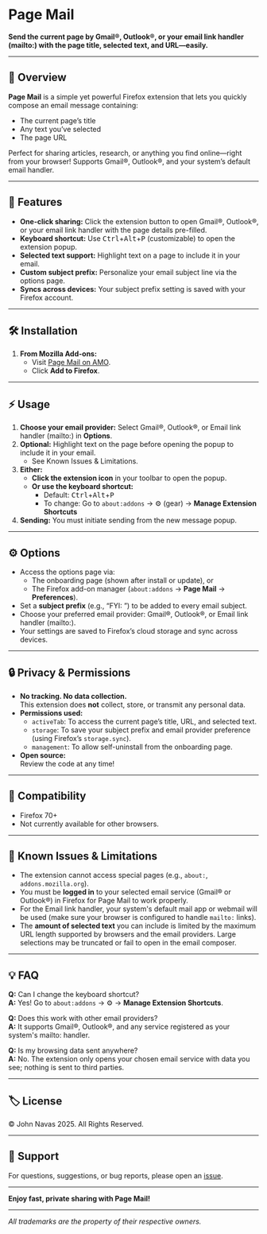# Page Mail

**Send the current page by Gmail®, Outlook®, or your email link handler (mailto:) with the page title, selected text, and URL—easily.**

---

## 🚀 Overview

**Page Mail** is a simple yet powerful Firefox extension that lets you quickly compose an email message containing:  
- The current page’s title  
- Any text you’ve selected  
- The page URL  

Perfect for sharing articles, research, or anything you find online—right from your browser! Supports Gmail®, Outlook®, and your system’s default email handler.

---

## 🎉 Features

- **One-click sharing:** Click the extension button to open Gmail®, Outlook®, or your email link handler with the page details pre-filled.  
- **Keyboard shortcut:** Use <kbd>Ctrl</kbd>+<kbd>Alt</kbd>+<kbd>P</kbd> (customizable) to open the extension popup.  
- **Selected text support:** Highlight text on a page to include it in your email.  
- **Custom subject prefix:** Personalize your email subject line via the options page.  
- **Syncs across devices:** Your subject prefix setting is saved with your Firefox account.

---

## 🛠️ Installation

1. **From Mozilla Add-ons:**  
   - Visit [Page Mail on AMO](https://addons.mozilla.org/).  
   - Click **Add to Firefox**.

---

## ⚡ Usage

1. **Choose your email provider:** Select Gmail®, Outlook®, or Email link handler (mailto:) in **Options**.  
2. **Optional:** Highlight text on the page before opening the popup to include it in your email.  
   - See Known Issues & Limitations.  
3. **Either:**  
   - **Click the extension icon** in your toolbar to open the popup.  
   - **Or use the keyboard shortcut:**  
     - Default: <kbd>Ctrl</kbd>+<kbd>Alt</kbd>+<kbd>P</kbd>  
     - To change: Go to `about:addons` → ⚙️ (gear) → **Manage Extension Shortcuts**  
4. **Sending:** You must initiate sending from the new message popup.

---

## ⚙️ Options

- Access the options page via:  
  - The onboarding page (shown after install or update), or  
  - The Firefox add-on manager (`about:addons` → **Page Mail** → **Preferences**).  
- Set a **subject prefix** (e.g., “FYI: ”) to be added to every email subject.  
- Choose your preferred email provider: Gmail®, Outlook®, or Email link handler (mailto:).  
- Your settings are saved to Firefox’s cloud storage and sync across devices.

---

## 🔒 Privacy & Permissions

- **No tracking. No data collection.**  
  This extension does **not** collect, store, or transmit any personal data.  
- **Permissions used:**  
  - `activeTab`: To access the current page’s title, URL, and selected text.  
  - `storage`: To save your subject prefix and email provider preference (using Firefox’s `storage.sync`).  
  - `management`: To allow self-uninstall from the onboarding page.  
- **Open source:**  
  Review the code at any time!

---

## 🦾 Compatibility

- Firefox 70+  
- Not currently available for other browsers.

---

## 📝 Known Issues & Limitations

- The extension cannot access special pages (e.g., `about:`, `addons.mozilla.org`).  
- You must be **logged in** to your selected email service (Gmail® or Outlook®) in Firefox for Page Mail to work properly.  
- For the Email link handler, your system's default mail app or webmail will be used (make sure your browser is configured to handle `mailto:` links).  
- The **amount of selected text** you can include is limited by the maximum URL length supported by browsers and the email providers. Large selections may be truncated or fail to open in the email composer.

---

## 💡 FAQ

**Q:** Can I change the keyboard shortcut?  
**A:** Yes! Go to `about:addons` → ⚙️ → **Manage Extension Shortcuts**.

**Q:** Does this work with other email providers?  
**A:** It supports Gmail®, Outlook®, and any service registered as your system's mailto: handler.

**Q:** Is my browsing data sent anywhere?  
**A:** No. The extension only opens your chosen email service with data you see; nothing is sent to third parties.

---

## 🏷️ License

© John Navas 2025. All Rights Reserved.

---

## 📣 Support

For questions, suggestions, or bug reports, please open an [issue](https://github.com/JNavas2/Page-Mail/issues).

---

**Enjoy fast, private sharing with Page Mail!**

---

_All trademarks are the property of their respective owners._
